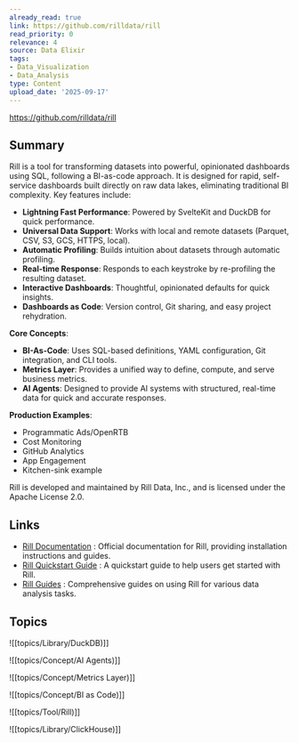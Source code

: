 ```yaml
---
already_read: true
link: https://github.com/rilldata/rill
read_priority: 0
relevance: 4
source: Data Elixir
tags:
- Data_Visualization
- Data_Analysis
type: Content
upload_date: '2025-09-17'
---
```


https://github.com/rilldata/rill
## Summary

Rill is a tool for transforming datasets into powerful, opinionated dashboards using SQL, following a BI-as-code approach. It is designed for rapid, self-service dashboards built directly on raw data lakes, eliminating traditional BI complexity. Key features include:

- **Lightning Fast Performance**: Powered by SvelteKit and DuckDB for quick performance.
- **Universal Data Support**: Works with local and remote datasets (Parquet, CSV, S3, GCS, HTTPS, local).
- **Automatic Profiling**: Builds intuition about datasets through automatic profiling.
- **Real-time Response**: Responds to each keystroke by re-profiling the resulting dataset.
- **Interactive Dashboards**: Thoughtful, opinionated defaults for quick insights.
- **Dashboards as Code**: Version control, Git sharing, and easy project rehydration.

**Core Concepts**:
- **BI-As-Code**: Uses SQL-based definitions, YAML configuration, Git integration, and CLI tools.
- **Metrics Layer**: Provides a unified way to define, compute, and serve business metrics.
- **AI Agents**: Designed to provide AI systems with structured, real-time data for quick and accurate responses.

**Production Examples**:
- Programmatic Ads/OpenRTB
- Cost Monitoring
- GitHub Analytics
- App Engagement
- Kitchen-sink example

Rill is developed and maintained by Rill Data, Inc., and is licensed under the Apache License 2.0.
## Links

- [Rill Documentation](https://docs.rilldata.com/home/install) : Official documentation for Rill, providing installation instructions and guides.
- [Rill Quickstart Guide](https://docs.rilldata.com/get-started/quickstart) : A quickstart guide to help users get started with Rill.
- [Rill Guides](https://docs.rilldata.com/guides) : Comprehensive guides on using Rill for various data analysis tasks.

## Topics

![[topics/Library/DuckDB)]]

![[topics/Concept/AI Agents)]]

![[topics/Concept/Metrics Layer)]]

![[topics/Concept/BI as Code)]]

![[topics/Tool/Rill)]]

![[topics/Library/ClickHouse)]]